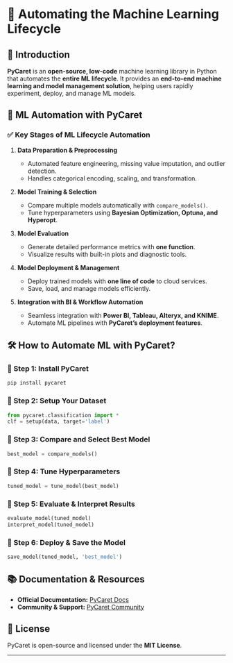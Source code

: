 # 🚀 Automating the Machine Learning Lifecycle

## 📌 Introduction

**PyCaret** is an **open-source, low-code** machine learning library in Python that automates the **entire ML lifecycle**. It provides an **end-to-end machine learning and model management solution**, helping users rapidly experiment, deploy, and manage ML models.

## 🔄 ML Automation with PyCaret

### ✅ Key Stages of ML Lifecycle Automation
1. **Data Preparation & Preprocessing**  
   - Automated feature engineering, missing value imputation, and outlier detection.  
   - Handles categorical encoding, scaling, and transformation.  
   
2. **Model Training & Selection**  
   - Compare multiple models automatically with `compare_models()`.  
   - Tune hyperparameters using **Bayesian Optimization, Optuna, and Hyperopt**.  
   
3. **Model Evaluation**  
   - Generate detailed performance metrics with **one function**.  
   - Visualize results with built-in plots and diagnostic tools.  
   
4. **Model Deployment & Management**  
   - Deploy trained models with **one line of code** to cloud services.  
   - Save, load, and manage models efficiently.  
   
5. **Integration with BI & Workflow Automation**  
   - Seamless integration with **Power BI, Tableau, Alteryx, and KNIME**.  
   - Automate ML pipelines with **PyCaret’s deployment features**.

## 🛠️ How to Automate ML with PyCaret?

### 🔹 Step 1: Install PyCaret
```bash
pip install pycaret
```

### 🔹 Step 2: Setup Your Dataset
```python
from pycaret.classification import *
clf = setup(data, target='label')
```

### 🔹 Step 3: Compare and Select Best Model
```python
best_model = compare_models()
```

### 🔹 Step 4: Tune Hyperparameters
```python
tuned_model = tune_model(best_model)
```

### 🔹 Step 5: Evaluate & Interpret Results
```python
evaluate_model(tuned_model)
interpret_model(tuned_model)
```

### 🔹 Step 6: Deploy & Save the Model
```python
save_model(tuned_model, 'best_model')
```

## 📚 Documentation & Resources
- **Official Documentation:** [PyCaret Docs](https://pycaret.org)
- **Community & Support:** [PyCaret Community](https://github.com/pycaret/pycaret/discussions)

## 📜 License
PyCaret is open-source and licensed under the **MIT License**.

---


